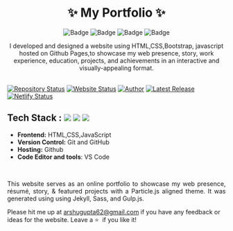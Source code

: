 <h1 align="center">
       ✨  My Portfolio  ✨
</h1>

<div align="center">

![Badge](https://img.shields.io/badge/HTML-blue) ![Badge](https://img.shields.io/badge/CSS-orange) ![Badge](https://img.shields.io/badge/-JS%20-blue) 
![Badge](https://img.shields.io/badge/Version-2.0-green) 
 
 </div>
<div align="center">
I developed and designed a website using HTML,CSS,Bootstrap, javascript hosted on Github Pages,to showcase my web presence, story, work experience, education, projects, and achievements in an interactive and visually-appealing format.

</div>

<br />

[![Repository Status](https://img.shields.io/badge/Repository%20Status-Maintained-dark%20green.svg)](https://github.com/Angular97)
[![Website Status](https://img.shields.io/badge/Website%20Status-Online-green)](https://arshu-portfolio.netlify.app/)
[![Author](https://img.shields.io/badge/Author-Arshu%20Gupta-blue.svg)](https://www.linkedin.com/in/arshu-gupta/)
[![Latest Release](https://img.shields.io/badge/Latest%20Release-11%20June%202023-yellow.svg)](https://github.com/Angular97/My-Portfolio)
[![Netlify Status](https://api.netlify.com/api/v1/badges/3cb4184a-33d8-459b-b65f-4bf4a6b00a49/deploy-status)](https://app.netlify.com/sites/arshu-portfolio/deploys)

## Tech Stack :  <img src="https://img.shields.io/badge/html5%20-%23E34F26.svg?&style=for-the-badge&logo=html5&logoColor=white"/> <img src="https://img.shields.io/badge/css3%20-%231572B6.svg?&style=for-the-badge&logo=css3&logoColor=white"/> <img src="https://img.shields.io/badge/JavaScript-F7DF1E?style=for-the-badge&logo=javascript&logoColor=black"/>

- **Frontend:** HTML,CSS,JavaScript
- **Version Control:** Git and GitHub
- **Hosting:** Github
- **Code Editor and tools**: VS Code

 <br />

 <p align="justify">This website serves as an online portfolio to showcase my web presence, résumé, story, & featured projects with a Particle.js aligned theme. It was generated using using Jekyll, Sass, and Gulp.js.</p>
 
Please hit me up at arshugupta62@gmail.com if you have any feedback or ideas for the website. Leave a :star: &nbsp;if you like it!


